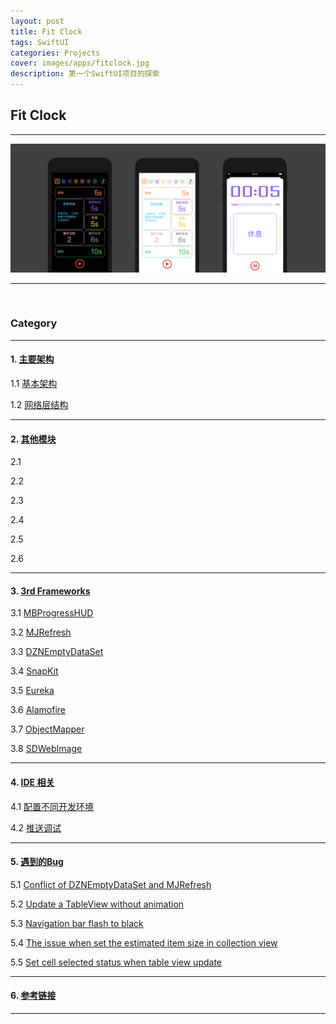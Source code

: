 ```yaml
---
layout: post
title: Fit Clock
tags: SwiftUI
categories: Projects
cover: images/apps/fitclock.jpg
description: 第一个SwiftUI项目的探索
---
```


## Fit Clock

---

![img](/images/apps/fitclock.jpg)

---

<br>

### Category

---

#### 1. [主要架构](#main-structure)

1.1 [基本架构](#basic-structure)

1.2 [网络层结构](#network)

---

#### 2. [其他模块](#other-module)

2.1 

2.2 

2.3 

2.4 

2.5 

2.6 

---

#### 3. [3rd Frameworks](#third-party-helpers)

3.1 [MBProgressHUD](#mbprogress)

3.2 [MJRefresh](#mjrefresh)

3.3 [DZNEmptyDataSet](#emptydata)

3.4 [SnapKit](#snapkit)

3.5 [Eureka](/tech/2019-10-30/eureka)

3.6 [Alamofire](/tech/2018-11-09/alamofire)

3.7 [ObjectMapper](#objectmapper)

3.8 [SDWebImage](#sdwebimage)

---

#### 4. [IDE 相关](#IDE)

4.1 [配置不同开发环境](#configuration)

4.2 [推送调试](#debug-notification)

---

#### 5. [遇到的Bug](#bugs)

5.1 [Conflict of DZNEmptyDataSet and MJRefresh](#emptydata-mjrefresh-bug)

5.2 [Update a TableView without animation](#update-tableview)

5.3 [Navigation bar flash to black](#navbar-flash)

5.4 [The issue when set the estimated item size in collection view](#estimated-item-size)

5.5 [Set cell selected status when table view update](#update-cell)

---

#### 6. [参考链接](#ref-links)

---





